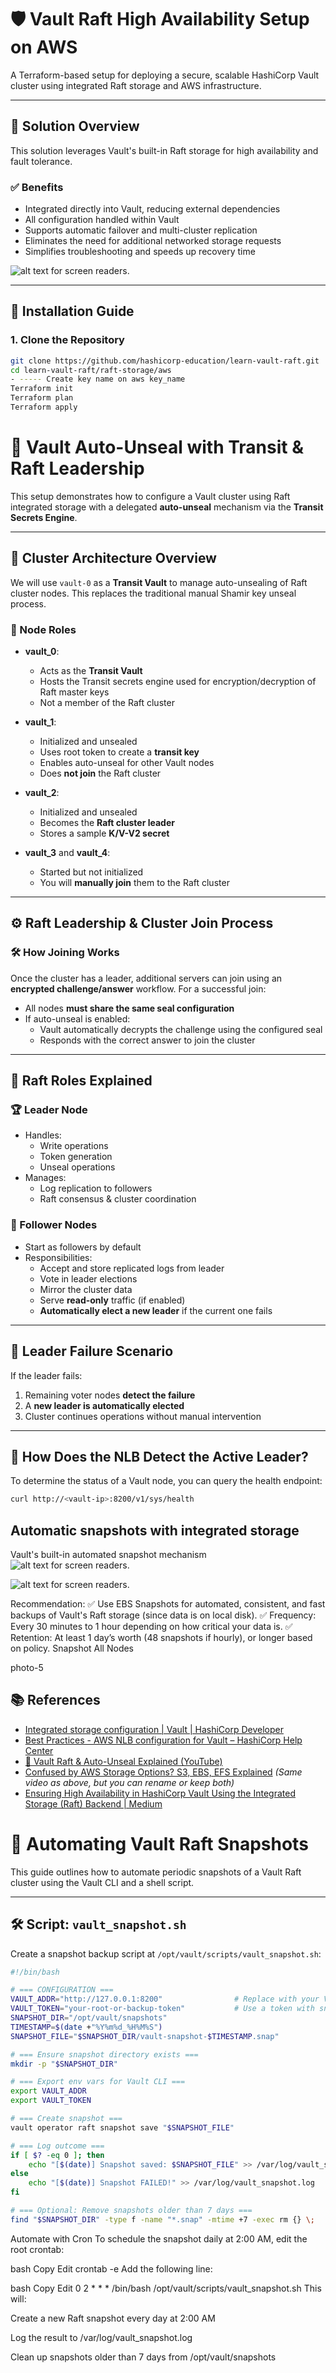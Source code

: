 # 🛡️ Vault Raft High Availability Setup on AWS

A Terraform-based setup for deploying a secure, scalable HashiCorp Vault cluster using integrated Raft storage and AWS infrastructure.

---

## 🧩 Solution Overview

This solution leverages Vault's built-in Raft storage for high availability and fault tolerance.

### ✅ Benefits

- Integrated directly into Vault, reducing external dependencies
- All configuration handled within Vault
- Supports automatic failover and multi-cluster replication
- Eliminates the need for additional networked storage requests
- Simplifies troubleshooting and speeds up recovery time

![alt text for screen readers](photo-3.png "Text to show on mouseover").

---

## 🚀 Installation Guide

### 1. Clone the Repository

```bash
git clone https://github.com/hashicorp-education/learn-vault-raft.git
cd learn-vault-raft/raft-storage/aws
- ----- Create key name on aws key_name
Terraform init 
Terraform plan
Terraform apply 
```



# 🔐 Vault Auto-Unseal with Transit & Raft Leadership

This setup demonstrates how to configure a Vault cluster using Raft integrated storage with a delegated **auto-unseal** mechanism via the **Transit Secrets Engine**.

---

## 🧭 Cluster Architecture Overview

We will use `vault-0` as a **Transit Vault** to manage auto-unsealing of Raft cluster nodes. This replaces the traditional manual Shamir key unseal process.

### 🔧 Node Roles

- **vault_0**:
  - Acts as the **Transit Vault**
  - Hosts the Transit secrets engine used for encryption/decryption of Raft master keys
  - Not a member of the Raft cluster

- **vault_1**:
  - Initialized and unsealed
  - Uses root token to create a **transit key**
  - Enables auto-unseal for other Vault nodes
  - Does **not join** the Raft cluster

- **vault_2**:
  - Initialized and unsealed
  - Becomes the **Raft cluster leader**
  - Stores a sample **K/V-V2 secret**

- **vault_3** and **vault_4**:
  - Started but not initialized
  - You will **manually join** them to the Raft cluster

---

## ⚙️ Raft Leadership & Cluster Join Process

### 🛠️ How Joining Works

Once the cluster has a leader, additional servers can join using an **encrypted challenge/answer** workflow. For a successful join:

- All nodes **must share the same seal configuration**
- If auto-unseal is enabled:
  - Vault automatically decrypts the challenge using the configured seal
  - Responds with the correct answer to join the cluster

---

## 🧠 Raft Roles Explained

### 🏆 Leader Node

- Handles:
  - Write operations
  - Token generation
  - Unseal operations
- Manages:
  - Log replication to followers
  - Raft consensus & cluster coordination

### 🔁 Follower Nodes

- Start as followers by default
- Responsibilities:
  - Accept and store replicated logs from leader
  - Vote in leader elections
  - Mirror the cluster data
  - Serve **read-only** traffic (if enabled)
  - **Automatically elect a new leader** if the current one fails

---

## 🚨 Leader Failure Scenario

If the leader fails:

1. Remaining voter nodes **detect the failure**
2. A **new leader is automatically elected**
3. Cluster continues operations without manual intervention

---

## 📡 How Does the NLB Detect the Active Leader?

To determine the status of a Vault node, you can query the health endpoint:

```bash
curl http://<vault-ip>:8200/v1/sys/health
```


## Automatic snapshots with integrated storage
Vault's built-in automated snapshot mechanism
![alt text for screen readers](photo-4.png "Text to show on mouseover").

![alt text for screen readers](photo-5.png "Text to show on mouseover").

Recommendation:
✅ Use EBS Snapshots for automated, consistent, and fast backups of Vault's Raft storage (since data is on local disk).
✅ Frequency: Every 30 minutes to 1 hour depending on how critical your data is.
✅ Retention: At least 1 day’s worth (48 snapshots if hourly), or longer based on policy.
Snapshot All Nodes



photo-5


## 📚 References

- [Integrated storage configuration | Vault | HashiCorp Developer](https://developer.hashicorp.com/vault/docs/configuration/storage/integrated)
- [Best Practices - AWS NLB configuration for Vault – HashiCorp Help Center](https://support.hashicorp.com/hc/en-us/articles/360049198072-Best-Practices-AWS-NLB-configuration-for-Vault)
- [🎥 Vault Raft & Auto-Unseal Explained (YouTube)](https://youtu.be/scxqbgzs5hs)
- [Confused by AWS Storage Options? S3, EBS, EFS Explained](https://www.youtube.com/watch?v=scxqbgzs5hs) *(Same video as above, but you can rename or keep both)*
- [Ensuring High Availability in HashiCorp Vault Using the Integrated Storage (Raft) Backend | Medium](https://medium.com/@rakshantha/ensuring-high-availability-in-hashicorp-vault-using-the-integrated-storage-raft-backend-3cf2c44e9c8e)



# 💾 Automating Vault Raft Snapshots

This guide outlines how to automate periodic snapshots of a Vault Raft cluster using the Vault CLI and a shell script.

---

## 🛠️ Script: `vault_snapshot.sh`

Create a snapshot backup script at `/opt/vault/scripts/vault_snapshot.sh`:

```bash
#!/bin/bash

# === CONFIGURATION ===
VAULT_ADDR="http://127.0.0.1:8200"                # Replace with your Vault address
VAULT_TOKEN="your-root-or-backup-token"           # Use a token with snapshot capability (preferably read-only)
SNAPSHOT_DIR="/opt/vault/snapshots"
TIMESTAMP=$(date +"%Y%m%d_%H%M%S")
SNAPSHOT_FILE="$SNAPSHOT_DIR/vault-snapshot-$TIMESTAMP.snap"

# === Ensure snapshot directory exists ===
mkdir -p "$SNAPSHOT_DIR"

# === Export env vars for Vault CLI ===
export VAULT_ADDR
export VAULT_TOKEN

# === Create snapshot ===
vault operator raft snapshot save "$SNAPSHOT_FILE"

# === Log outcome ===
if [ $? -eq 0 ]; then
    echo "[$(date)] Snapshot saved: $SNAPSHOT_FILE" >> /var/log/vault_snapshot.log
else
    echo "[$(date)] Snapshot FAILED!" >> /var/log/vault_snapshot.log
fi

# === Optional: Remove snapshots older than 7 days ===
find "$SNAPSHOT_DIR" -type f -name "*.snap" -mtime +7 -exec rm {} \;
```

Automate with Cron
To schedule the snapshot daily at 2:00 AM, edit the root crontab:

bash
Copy
Edit
crontab -e
Add the following line:

bash
Copy
Edit
0 2 * * * /bin/bash /opt/vault/scripts/vault_snapshot.sh
This will:

Create a new Raft snapshot every day at 2:00 AM

Log the result to /var/log/vault_snapshot.log

Clean up snapshots older than 7 days from /opt/vault/snapshots
